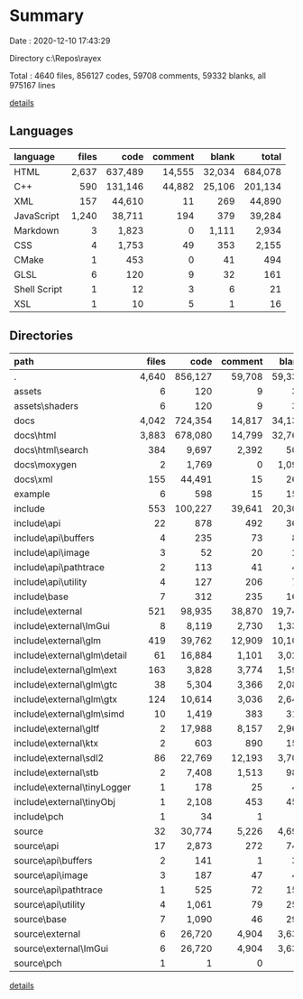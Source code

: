 # Summary

Date : 2020-12-10 17:43:29

Directory c:\Repos\rayex

Total : 4640 files,  856127 codes, 59708 comments, 59332 blanks, all 975167 lines

[details](details.md)

## Languages
| language | files | code | comment | blank | total |
| :--- | ---: | ---: | ---: | ---: | ---: |
| HTML | 2,637 | 637,489 | 14,555 | 32,034 | 684,078 |
| C++ | 590 | 131,146 | 44,882 | 25,106 | 201,134 |
| XML | 157 | 44,610 | 11 | 269 | 44,890 |
| JavaScript | 1,240 | 38,711 | 194 | 379 | 39,284 |
| Markdown | 3 | 1,823 | 0 | 1,111 | 2,934 |
| CSS | 4 | 1,753 | 49 | 353 | 2,155 |
| CMake | 1 | 453 | 0 | 41 | 494 |
| GLSL | 6 | 120 | 9 | 32 | 161 |
| Shell Script | 1 | 12 | 3 | 6 | 21 |
| XSL | 1 | 10 | 5 | 1 | 16 |

## Directories
| path | files | code | comment | blank | total |
| :--- | ---: | ---: | ---: | ---: | ---: |
| . | 4,640 | 856,127 | 59,708 | 59,332 | 975,167 |
| assets | 6 | 120 | 9 | 32 | 161 |
| assets\shaders | 6 | 120 | 9 | 32 | 161 |
| docs | 4,042 | 724,354 | 14,817 | 34,139 | 773,310 |
| docs\html | 3,883 | 678,080 | 14,799 | 32,769 | 725,648 |
| docs\html\search | 384 | 9,697 | 2,392 | 500 | 12,589 |
| docs\moxygen | 2 | 1,769 | 0 | 1,097 | 2,866 |
| docs\xml | 155 | 44,491 | 15 | 266 | 44,772 |
| example | 6 | 598 | 15 | 152 | 765 |
| include | 553 | 100,227 | 39,641 | 20,303 | 160,171 |
| include\api | 22 | 878 | 492 | 369 | 1,739 |
| include\api\buffers | 4 | 235 | 73 | 81 | 389 |
| include\api\image | 3 | 52 | 20 | 24 | 96 |
| include\api\pathtrace | 2 | 113 | 41 | 42 | 196 |
| include\api\utility | 4 | 127 | 206 | 74 | 407 |
| include\base | 7 | 312 | 235 | 160 | 707 |
| include\external | 521 | 98,935 | 38,870 | 19,744 | 157,549 |
| include\external\ImGui | 8 | 8,119 | 2,730 | 1,331 | 12,180 |
| include\external\glm | 419 | 39,762 | 12,909 | 10,108 | 62,779 |
| include\external\glm\detail | 61 | 16,884 | 1,101 | 3,025 | 21,010 |
| include\external\glm\ext | 163 | 3,828 | 3,774 | 1,596 | 9,198 |
| include\external\glm\gtc | 38 | 5,304 | 3,366 | 2,088 | 10,758 |
| include\external\glm\gtx | 124 | 10,614 | 3,036 | 2,640 | 16,290 |
| include\external\glm\simd | 10 | 1,419 | 383 | 313 | 2,115 |
| include\external\gltf | 2 | 17,988 | 8,157 | 2,960 | 29,105 |
| include\external\ktx | 2 | 603 | 890 | 151 | 1,644 |
| include\external\sdl2 | 86 | 22,769 | 12,193 | 3,706 | 38,668 |
| include\external\stb | 2 | 7,408 | 1,513 | 988 | 9,909 |
| include\external\tinyLogger | 1 | 178 | 25 | 48 | 251 |
| include\external\tinyObj | 1 | 2,108 | 453 | 452 | 3,013 |
| include\pch | 1 | 34 | 1 | 4 | 39 |
| source | 32 | 30,774 | 5,226 | 4,692 | 40,692 |
| source\api | 17 | 2,873 | 272 | 744 | 3,889 |
| source\api\buffers | 2 | 141 | 1 | 31 | 173 |
| source\api\image | 3 | 187 | 47 | 49 | 283 |
| source\api\pathtrace | 1 | 525 | 72 | 158 | 755 |
| source\api\utility | 4 | 1,061 | 79 | 258 | 1,398 |
| source\base | 7 | 1,090 | 46 | 293 | 1,429 |
| source\external | 6 | 26,720 | 4,904 | 3,630 | 35,254 |
| source\external\ImGui | 6 | 26,720 | 4,904 | 3,630 | 35,254 |
| source\pch | 1 | 1 | 0 | 1 | 2 |

[details](details.md)